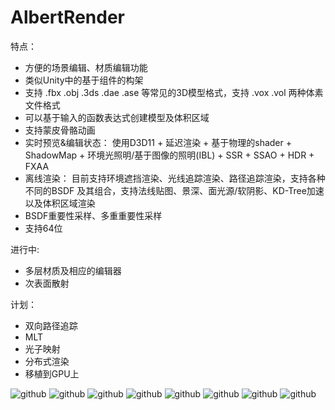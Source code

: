 ﻿AlbertRender
============

特点：
* 方便的场景编辑、材质编辑功能
* 类似Unity中的基于组件的构架
*	支持 .fbx .obj .3ds .dae .ase 等常见的3D模型格式，支持 .vox .vol 两种体素文件格式
*	可以基于输入的函数表达式创建模型及体积区域
*	支持蒙皮骨骼动画
*	实时预览&编辑状态：
  使用D3D11 + 延迟渲染 + 基于物理的shader + ShadowMap + 环境光照明/基于图像的照明(IBL) + SSR + SSAO + HDR + FXAA
*	离线渲染：
  目前支持环境遮挡渲染、光线追踪渲染、路径追踪渲染，支持各种不同的BSDF 及其组合，支持法线贴图、景深、面光源/软阴影、KD-Tree加速以及体积区域渲染
* BSDF重要性采样、多重重要性采样
* 支持64位

进行中:
* 多层材质及相应的编辑器
* 次表面散射

计划：
* 双向路径追踪
* MLT
* 光子映射
* 分布式渲染
* 移植到GPU上

![github](https://raw.githubusercontent.com/wmesci/AlbertRender/master/image.png "实时预览")
![github](https://raw.githubusercontent.com/wmesci/AlbertRender/master/image0.png "实时预览")
![github](https://raw.githubusercontent.com/wmesci/AlbertRender/master/image1.png "")
![github](https://raw.githubusercontent.com/wmesci/AlbertRender/master/image2.png "")
![github](https://raw.githubusercontent.com/wmesci/AlbertRender/master/image3.png "")
![github](https://raw.githubusercontent.com/wmesci/AlbertRender/master/image4.png "")
![github](https://raw.githubusercontent.com/wmesci/AlbertRender/master/image5.png "")
![github](https://raw.githubusercontent.com/wmesci/AlbertRender/master/image6.png "")

